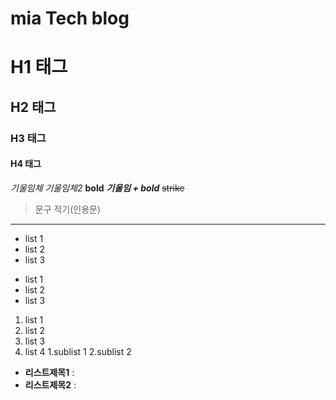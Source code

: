 # mia Tech blog
# H1 태그
## H2 태그
### H3 태그
#### H4 태그


*기울임체*
_기울임체2_
**bold**
**_기울임 + bold_**
~~strike~~

> 문구 적기(인용문)

---

- list 1
- list 2
- list 3

* list 1
* list 2
* list 3

1. list 1
2. list 2
3. list 3
4. list 4
    1.sublist 1
    2.sublist 2
  
- **리스트제목1** : 
- **리스트제목2** : 
